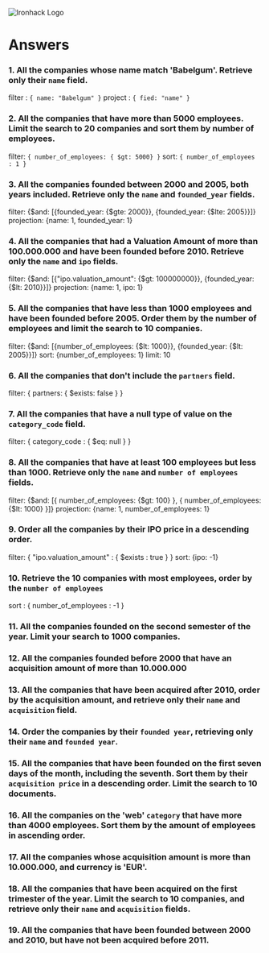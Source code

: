 ![Ironhack Logo](https://i.imgur.com/1QgrNNw.png)

# Answers

### 1. All the companies whose name match 'Babelgum'. Retrieve only their `name` field.

<!-- Your Code Goes Here -->

filter : `{ name: "Babelgum" }`
project : `{ fied: "name" }`

### 2. All the companies that have more than 5000 employees. Limit the search to 20 companies and sort them by **number of employees**.

<!-- Your Code Goes Here -->

filter: `{ number_of_employees: { $gt: 5000} }`
sort: `{ number_of_employees : 1 }`

### 3. All the companies founded between 2000 and 2005, both years included. Retrieve only the `name` and `founded_year` fields.

<!-- Your Code Goes Here -->

filter: {$and: [{founded_year: {$gte: 2000}}, {founded_year: {$lte: 2005}}]}
projection: {name: 1, founded_year: 1}

### 4. All the companies that had a Valuation Amount of more than 100.000.000 and have been founded before 2010. Retrieve only the `name` and `ipo` fields.

<!-- Your Code Goes Here -->

filter: {$and: [{"ipo.valuation_amount": {$gt: 100000000}}, {founded_year: {$lt: 2010}}]}
projection: {name: 1, ipo: 1}

### 5. All the companies that have less than 1000 employees and have been founded before 2005. Order them by the number of employees and limit the search to 10 companies.

<!-- Your Code Goes Here -->

filter: {$and: [{number_of_employees: {$lt: 1000}}, {founded_year: {$lt: 2005}}]}
sort: {number_of_employees: 1}
limit: 10

### 6. All the companies that don't include the `partners` field.

<!-- Your Code Goes Here -->

filter: { partners: { $exists: false } }

### 7. All the companies that have a null type of value on the `category_code` field.

<!-- Your Code Goes Here -->

filter: { category_code : { $eq: null } }

### 8. All the companies that have at least 100 employees but less than 1000. Retrieve only the `name` and `number of employees` fields.

<!-- Your Code Goes Here -->

filter: {$and: [{ number_of_employees: {$gt: 100} }, { number_of_employees: {$lt: 1000} }]}
projection: {name: 1, number_of_employees: 1}

### 9. Order all the companies by their IPO price in a descending order.

<!-- Your Code Goes Here -->

filter: { "ipo.valuation_amount" : { $exists : true } }
sort: {ipo: -1}

### 10. Retrieve the 10 companies with most employees, order by the `number of employees`

<!-- Your Code Goes Here -->

sort : { number_of_employees : -1 }

### 11. All the companies founded on the second semester of the year. Limit your search to 1000 companies.

<!-- Your Code Goes Here -->

### 12. All the companies founded before 2000 that have an acquisition amount of more than 10.000.000

<!-- Your Code Goes Here -->

### 13. All the companies that have been acquired after 2010, order by the acquisition amount, and retrieve only their `name` and `acquisition` field.

<!-- Your Code Goes Here -->

### 14. Order the companies by their `founded year`, retrieving only their `name` and `founded year`.

<!-- Your Code Goes Here -->

### 15. All the companies that have been founded on the first seven days of the month, including the seventh. Sort them by their `acquisition price` in a descending order. Limit the search to 10 documents.

<!-- Your Code Goes Here -->

### 16. All the companies on the 'web' `category` that have more than 4000 employees. Sort them by the amount of employees in ascending order.

<!-- Your Code Goes Here -->

### 17. All the companies whose acquisition amount is more than 10.000.000, and currency is 'EUR'.

<!-- Your Code Goes Here -->

### 18. All the companies that have been acquired on the first trimester of the year. Limit the search to 10 companies, and retrieve only their `name` and `acquisition` fields.

<!-- Your Code Goes Here -->

### 19. All the companies that have been founded between 2000 and 2010, but have not been acquired before 2011.

<!-- Your Code Goes Here -->
